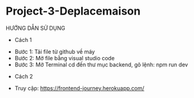 # Project-3-Deplacemaison
HƯỚNG DẪN SỬ DỤNG
* Cách 1
- Bước 1: Tải file từ github về máy
- Bước 2: Mở file bằng visual studio code
- Bước 3: Mở Terminal cd đến thư mục backend, gõ lệnh: npm run dev
* Cách 2
- Truy cập: https://frontend-journey.herokuapp.com/
